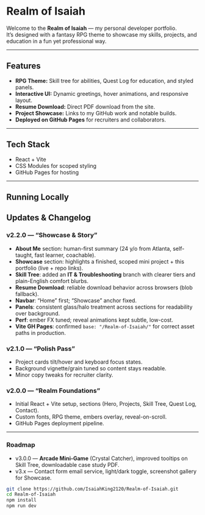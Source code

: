 # Realm of Isaiah

Welcome to the **Realm of Isaiah** — my personal developer portfolio.  
It’s designed with a fantasy RPG theme to showcase my skills, projects, and education in a fun yet professional way.

---

## Features
- **RPG Theme:** Skill tree for abilities, Quest Log for education, and styled panels.
- **Interactive UI:** Dynamic greetings, hover animations, and responsive layout.
- **Resume Download:** Direct PDF download from the site.
- **Project Showcase:** Links to my GitHub work and notable builds.
- **Deployed on GitHub Pages** for recruiters and collaborators.

---

## Tech Stack
- React + Vite  
- CSS Modules for scoped styling  
- GitHub Pages for hosting  

---

## Running Locally

## Updates & Changelog

### v2.2.0 — “Showcase & Story”
- **About Me** section: human-first summary (24 y/o from Atlanta, self-taught, fast learner, coachable).
- **Showcase** section: highlights a finished, scoped mini project + this portfolio (live + repo links).
- **Skill Tree**: added an **IT & Troubleshooting** branch with clearer tiers and plain-English comfort blurbs.
- **Resume Download**: reliable download behavior across browsers (blob fallback).
- **Navbar**: “Home” first; “Showcase” anchor fixed.
- **Panels**: consistent glass/halo treatment across sections for readability over background.
- **Perf**: ember FX tuned; reveal animations kept subtle, low-cost.
- **Vite GH Pages**: confirmed `base: "/Realm-of-Isaiah/"` for correct asset paths in production.

### v2.1.0 — “Polish Pass”
- Project cards tilt/hover and keyboard focus states.
- Background vignette/grain tuned so content stays readable.
- Minor copy tweaks for recruiter clarity.

### v2.0.0 — “Realm Foundations”
- Initial React + Vite setup, sections (Hero, Projects, Skill Tree, Quest Log, Contact).
- Custom fonts, RPG theme, embers overlay, reveal-on-scroll.
- GitHub Pages deployment pipeline.

---

### Roadmap
- v3.0.0 — **Arcade Mini-Game** (Crystal Catcher), improved tooltips on Skill Tree, downloadable case study PDF.
- v3.x — Contact form email service, light/dark toggle, screenshot gallery for Showcase.



```bash
git clone https://github.com/IsaiahKing2120/Realm-of-Isaiah.git
cd Realm-of-Isaiah
npm install
npm run dev
